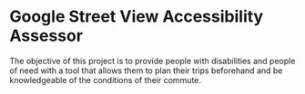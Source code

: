 # Google Street View Accessibility Assessor
The objective of this project is to provide people with disabilities and people of need with a tool that allows them to plan their trips beforehand and be knowledgeable of the conditions of their commute.
